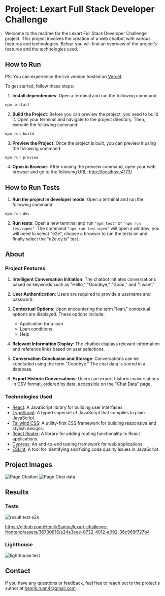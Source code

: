 # Project: Lexart Full Stack Developer Challenge

Welcome to the readme for the Lexart Full Stack Developer Challenge project. This project involves the creation of a web chatbot with various features and technologies. Below, you will find an overview of the project's features and the technologies used.

## How to Run
PS: You can experience the live version hosted on [Vercel](https://lexart-challenge-frontend-git-main-henriksantos.vercel.app/).

To get started, follow these steps:
1. **Install dependencies**:
Open a terminal and run the following command:

```bash
npm install
```

2. **Build the Project**:
Before you can preview the project, you need to build it. Open your terminal and navigate to the project directory. Then, execute the following command:

```bash
npm run build
```

3. **Preview the Project**:
Once the project is built, you can preview it using the following command:

```bash
npm run preview
```

4. **Open in Browser**:
After running the preview command, open your web browser and go to the following URL:
[http://localhost:4173/](http://localhost:4173/)

## How to Run Tests

1. **Run the project in developer mode**:
Open a terminal and run the following command:

```bash
npm run dev
```

2. **Run tests**:
Open a new terminal and run `"npm test"` or `"npm run test:open"`. The command `"npm run test:open"` will open a window; you will need to select "e2e", choose a browser to run the tests on and finally select the "e2e.cy.ts" test.

## About

### Project Features

1. **Intelligent Conversation Initiation**: The chatbot initiates conversations based on keywords such as "Hello," "Goodbye," "Good," and "I want."

2. **User Authentication**: Users are required to provide a username and password.

3. **Contextual Options**: Upon encountering the term "loan," contextual options are displayed. These options include:
    - Application for a loan
    - Loan conditions
    - Help

4. **Relevant Information Display**: The chatbot displays relevant information and reference links based on user selections.

5. **Conversation Conclusion and Storage**: Conversations can be concluded using the term "Goodbye." The chat data is stored in a database.

6. **Export Historic Conversations**: Users can export historic conversations in CSV format, ordered by date, accessible on the "Chat Data" page.

### Technologies Used

- [React](https://react.dev/): A JavaScript library for building user interfaces.
- [TypeScript](https://www.typescriptlang.org/): A typed superset of JavaScript that compiles to plain JavaScript.
- [Tailwind CSS](https://tailwindcss.com/): A utility-first CSS framework for building responsive and stylish designs.
- [React Router](https://reactrouter.com/en/main): A library for adding routing functionality to React applications.
- [Cypress](https://www.cypress.io/): An end-to-end testing framework for web applications.
- [ESLint](https://eslint.org/): A tool for identifying and fixing code quality issues in JavaScript.

## Project Images

![Page Chatbot](./public/Chatbot.png)
![Page Chat data](./public/Chatdata.png)

## Results

### Tests

![result test e2e](./public/teste2e.png)

https://github.com/HenrikSantos/lexart-challenge-frontend/assets/36730816/e24a3eee-0732-4012-a092-36c969f727b4

### Lighthouse

![lighthouse test](./public/lighthouse.png)

## Contact

If you have any questions or feedback, feel free to reach out to the project's author at [henrik.ruan4@gmail.com](mailto:henrik.ruan4@gmail.com).
